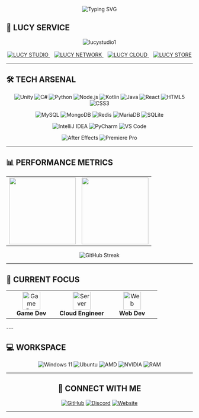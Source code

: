 <div align="center">
  
![Typing SVG](https://readme-typing-svg.demolab.com?font=Fira+Code&size=24&duration=3000&pause=1000&color=667EEA&center=true&vCenter=true&multiline=true&width=700&height=80&lines=HI+there!;Im+Woojun+Choi+(happy704),+CEO+of+LUCY+STUDIO.)

</div>

## 🌙 **LUCY SERVICE**

<div align="center">



<img src="https://media.discordapp.net/attachments/1284835584732565608/1384872567940186163/banner.webp?ex=686e6095&is=686d0f15&hm=a09f0d46b41dadd6c5ec0f4ab755d9436336de1bb0e9bb92abc694af18a2c924&=&animated=true" alt="lucystudio1"/>
<br><br>
<a href="https://lucystudio.kr/">
<img src="https://img.shields.io/badge/🏢-LUCY_STUDIO-5865f2?style=for-the-badge&logoColor=white&labelColor=5865f2" alt="LUCY STUDIO"/>
</a>
&nbsp;&nbsp;
<a href="https://www.lucymc.kr/">
<img src="https://img.shields.io/badge/🎮-LUCY_NETWORK-57f287?style=for-the-badge&logoColor=white&labelColor=57f287" alt="LUCY NETWORK"/>
</a>
&nbsp;&nbsp;
<a href="https://cloud.lucystudio.kr/">
<img src="https://img.shields.io/badge/☁️-LUCY_CLOUD-ffd43b?style=for-the-badge&logoColor=white&labelColor=ffd43b" alt="LUCY CLOUD"/>
</a>
&nbsp;&nbsp;
<a href="https://store.lucystudio.kr/marketplace">
<img src="https://img.shields.io/badge/🛍️-LUCY_STORE-f38ba8?style=for-the-badge&logoColor=white&labelColor=f38ba8" alt="LUCY STORE"/>
</a>

</div>

---

## 🛠️ **TECH ARSENAL**
<div align="center">

![Unity](https://img.shields.io/badge/Unity-100000?style=for-the-badge&logo=unity&logoColor=white)
![C#](https://img.shields.io/badge/C%23-239120?style=for-the-badge&logo=c-sharp&logoColor=white)
![Python](https://img.shields.io/badge/Python-3776AB?style=for-the-badge&logo=python&logoColor=white)
![Node.js](https://img.shields.io/badge/Node.js-43853D?style=for-the-badge&logo=node.js&logoColor=white)
![Kotlin](https://img.shields.io/badge/Kotlin-0095D5?style=for-the-badge&logo=kotlin&logoColor=white)
![Java](https://img.shields.io/badge/Java-ED8B00?style=for-the-badge&logo=openjdk&logoColor=white)
![React](https://img.shields.io/badge/React-20232A?style=for-the-badge&logo=react&logoColor=61DAFB)
![HTML5](https://img.shields.io/badge/HTML5-E34F26?style=for-the-badge&logo=html5&logoColor=white)
![CSS3](https://img.shields.io/badge/CSS3-1572B6?style=for-the-badge&logo=css3&logoColor=white)

![MySQL](https://img.shields.io/badge/MySQL-00000F?style=for-the-badge&logo=mysql&logoColor=white)
![MongoDB](https://img.shields.io/badge/MongoDB-4EA94B?style=for-the-badge&logo=mongodb&logoColor=white)
![Redis](https://img.shields.io/badge/Redis-DC382D?style=for-the-badge&logo=redis&logoColor=white)
![MariaDB](https://img.shields.io/badge/MariaDB-003545?style=for-the-badge&logo=mariadb&logoColor=white)
![SQLite](https://img.shields.io/badge/SQLite-07405E?style=for-the-badge&logo=sqlite&logoColor=white)

![IntelliJ IDEA](https://img.shields.io/badge/IntelliJ_IDEA-000000?style=for-the-badge&logo=intellij-idea&logoColor=white)
![PyCharm](https://img.shields.io/badge/PyCharm-000000?style=for-the-badge&logo=pycharm&logoColor=white)
![VS Code](https://img.shields.io/badge/VISUAL_STUDIO_CODE-007ACC?style=for-the-badge&logo=visual-studio-code&logoColor=white)

![After Effects](https://img.shields.io/badge/Adobe%20After%20Effects-9999FF?style=for-the-badge&logo=Adobe%20After%20Effects&logoColor=white)
![Premiere Pro](https://img.shields.io/badge/Adobe%20Premiere%20Pro-9999FF?style=for-the-badge&logo=Adobe%20Premiere%20Pro&logoColor=white)

</div>

---

## 📊 **PERFORMANCE METRICS**

<div align="center">

<table>
<tr>
<td>
<img height="180em" src="https://github-readme-stats-chi-ten-31.vercel.app/api?username=happy704&show_icons=true&theme=tokyonight&hide_border=true&bg_color=0d1117&title_color=667eea&icon_color=764ba2&text_color=ffffff" />
</td>
<td>
<img height="180em" src="https://github-readme-stats-chi-ten-31.vercel.app/api/top-langs/?username=happy704&layout=compact&theme=tokyonight&hide_border=true&bg_color=0d1117&title_color=667eea&text_color=ffffff" />
</td>
</tr>
</table>

![GitHub Streak](https://github-readme-streak-stats.herokuapp.com/?user=happy704&theme=tokyonight&hide_border=true&background=0d1117&ring=667eea&fire=764ba2&currStreakLabel=667eea)

</div>

---

## 🎯 **CURRENT FOCUS**
<div align="center">
<table>
<tr>
<td align="center" width="33.33%">
<img src="https://cdn.jsdelivr.net/gh/devicons/devicon/icons/kotlin/kotlin-original.svg" width="48" height="48" alt="Game Dev"/>
<br><strong>Game Dev</strong>
</td>
<td align="center" width="33.33%">
<img src="https://img.icons8.com/color/48/000000/server.png" width="48" height="48" alt="Server"/>
<br><strong>Cloud Engineer</strong>
</td>
<td align="center" width="33.33%">
<img src="https://cdn.jsdelivr.net/gh/devicons/devicon/icons/react/react-original.svg" width="48" height="48" alt="Web"/>
<br><strong>Web Dev</strong>
</td>
</tr>
</table>
</div>
---

## 💻 **WORKSPACE**

<div align="center">

![Windows 11](https://img.shields.io/badge/Windows_11-0078D6?style=for-the-badge&logo=windows&logoColor=white)
![Ubuntu](https://img.shields.io/badge/Ubuntu-E95420?style=for-the-badge&logo=ubuntu&logoColor=white)
![AMD](https://img.shields.io/badge/AMD-Ryzen_5_7500F-ED1C24?style=for-the-badge&logo=amd&logoColor=white)
![NVIDIA](https://img.shields.io/badge/NVIDIA-RTX_4060-76B900?style=for-the-badge&logo=nvidia&logoColor=white)
![RAM](https://img.shields.io/badge/RAM-32GB-FF6B35?style=for-the-badge&logo=memory&logoColor=white)

</div>

---

<div align="center">

## 🌟 **CONNECT WITH ME**

[![GitHub](https://img.shields.io/badge/GitHub-100000?style=for-the-badge&logo=github&logoColor=white)](https://github.com/happy704)
[![Discord](https://img.shields.io/badge/Discord-5865F2?style=for-the-badge&logo=discord&logoColor=white)](https://discord.com/invite/qbKyfY5vcf)
[![Website](https://img.shields.io/badge/Website-667eea?style=for-the-badge&logo=About.me&logoColor=white)](https://happy704.xyz)

---

</div>

